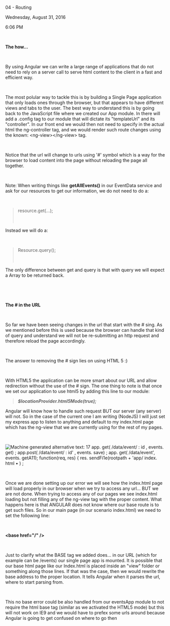 04 - Routing

Wednesday, August 31, 2016

6:06 PM

 

**The how...**

 

By using Angular we can write a large range of applications that do not need to rely on a server call to serve html content to the client in a fast and efficient way.

 

The most polular way to tackle this is by building a Single Page application that only loads ones through the browser, but that appears to have different views and tabs to the user. The best way to understand this is by going back to the JavaScript file where we created our App module. In there will add a .config tag to our module that will dictate its \"templateUrl\" and its \"controller\". In our front end we would then not need to specify in the actual html the ng-controller tag, and we would render such route changes using the known: \<ng-view\>\</ng-view\> tag.

 

Notice that the url will change to urls using \'#\' symbol which is a way for the browser to load content into the page without reloading the page all together.

 

Note: When writing things like **getAllEvents()** in our EventData service and ask for our resources to get our information, we do not need to do a:

 

> resource.get(...);
>
>  

Instead we will do a:

 

> Resource.query();
>
>  

The only difference between get and query is that with query we will expect a Array to be returned back.

 

 

**The \# in the URL**

 

So far we have been seeing changes in the url that start with the \# sing. As we mentioned before this is used because the browser can handle that kind of query and understand we will not be re-submitting an http request and therefore reload the page accordingly.

 

The answer to removing the \# sign lies on using HTML 5 :)

 

With HTML5 the application can be more smart about our URL and allow redirection without the use of the \# sign. The one thing to note is that once we set our application to use html5 by adding this line to our module:

> ***\$locationProvider.html5Mode(true);***

Angular will know how to handle such request BUT our server (any server) will not. So in the case of the current one I am writing (NodeJS) I will just set my express app to listen to anything and default to my index.html page which has the ng-view that we are currently using for the rest of my pages.

 

![Machine generated alternative text: 17 app. get( /data/event/ : id , events. get) ; app.post( /data/event/ : id\' , events. save) ; app. get( /data/event\', events. getA11); function(req, res) { res. sendFi1e(rootpath + \'app/ index. html • ) ; ](003_04_-_Routing_000.png)

 

Once we are done setting up our error we will see how the index.html page will load properly in our browser when we try to access any url... BUT we are not done. When trying to access any of our pages we see index.html loading but not filling any of the ng-view tag with the proper content. What happens here is that ANGULAR does not know where our base route is to get such files. So in our main page (in our scenario index.html) we need to set the following line:

 

**\<base href=\"/\" /\>**

 

Just to clarify what the BASE tag we added does... in our URL (which for example can be /events) our single page app is mounted. It is possible that our base html page like our Index.html is placed inside an \"view\" folder or something along those lines. If that was the case, then we would rewrite the base address to the proper location. It tells Angular when it parses the url, where to start parsing from.

 

This no base error could be also handled from our eventsApp module to not require the html base tag (similar as we activated the HTML5 mode) but this will not work on IE9 and we would have to prefex some urls around because Angular is going to get confused on where to go then
